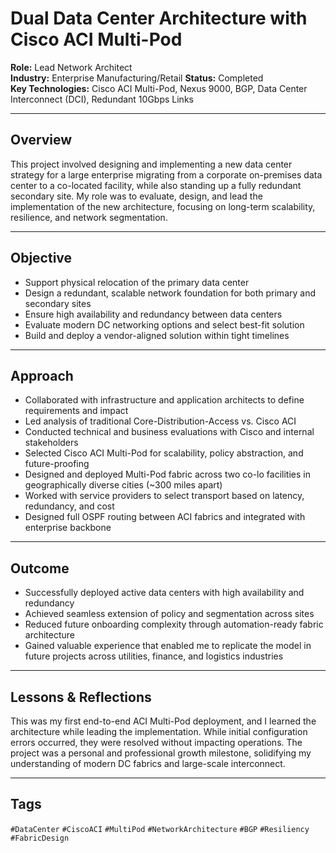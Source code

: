 # Dual Data Center Architecture with Cisco ACI Multi-Pod

**Role:** Lead Network Architect  
**Industry:** Enterprise Manufacturing/Retail 
**Status:** Completed  
**Key Technologies:** Cisco ACI Multi-Pod, Nexus 9000, BGP, Data Center Interconnect (DCI), Redundant 10Gbps Links

---

## Overview

This project involved designing and implementing a new data center strategy for a large enterprise migrating from a corporate on-premises data center to a co-located facility, while also standing up a fully redundant secondary site. My role was to evaluate, design, and lead the implementation of the new architecture, focusing on long-term scalability, resilience, and network segmentation.

---

## Objective

- Support physical relocation of the primary data center  
- Design a redundant, scalable network foundation for both primary and secondary sites  
- Ensure high availability and redundancy between data centers  
- Evaluate modern DC networking options and select best-fit solution  
- Build and deploy a vendor-aligned solution within tight timelines

---

## Approach

- Collaborated with infrastructure and application architects to define requirements and impact  
- Led analysis of traditional Core-Distribution-Access vs. Cisco ACI  
- Conducted technical and business evaluations with Cisco and internal stakeholders  
- Selected Cisco ACI Multi-Pod for scalability, policy abstraction, and future-proofing  
- Designed and deployed Multi-Pod fabric across two co-lo facilities in geographically diverse cities (~300 miles apart)  
- Worked with service providers to select transport based on latency, redundancy, and cost  
- Designed full OSPF routing between ACI fabrics and integrated with enterprise backbone

---

## Outcome

- Successfully deployed active data centers with high availability and redundancy  
- Achieved seamless extension of policy and segmentation across sites  
- Reduced future onboarding complexity through automation-ready fabric architecture  
- Gained valuable experience that enabled me to replicate the model in future projects across utilities, finance, and logistics industries

---

## Lessons & Reflections

This was my first end-to-end ACI Multi-Pod deployment, and I learned the architecture while leading the implementation. While initial configuration errors occurred, they were resolved without impacting operations. The project was a personal and professional growth milestone, solidifying my understanding of modern DC fabrics and large-scale interconnect.

---

## Tags

`#DataCenter` `#CiscoACI` `#MultiPod` `#NetworkArchitecture` `#BGP` `#Resiliency` `#FabricDesign`
